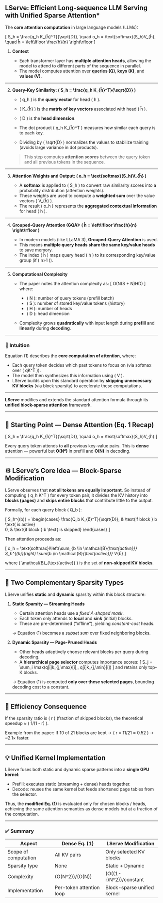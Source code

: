 ## LServe: Efficient Long-sequence LLM Serving with Unified Sparse Attention* 

The **core attention computation** in large language models (LLMs):

[
S_h = \frac{q_h K_{ĥ}^T}{\sqrt{D}}, \quad o_h = \text{softmax}(S_h)V_{ĥ}, \quad ĥ = \left\lfloor \frac{h}{n} \right\rfloor
]


1. **Context**

   * Each transformer layer has **multiple attention heads**, allowing the model to attend to different parts of the sequence in parallel.
   * The model computes attention over **queries (Q)**, **keys (K)**, and **values (V)**.

---

2. **Query-Key Similarity: ( S_h = \frac{q_h K_{ĥ}^T}{\sqrt{D}} )**

   * ( q_h ) is the **query vector** for head ( h ).

   * ( K_{ĥ} ) is the **matrix of key vectors** associated with head ( ĥ ).

   * ( D ) is the **head dimension**.

   * The dot product ( q_h K_{ĥ}^T ) measures how similar each query is to each key.

   * Dividing by ( \sqrt{D} ) normalizes the values to stabilize training (avoids large variance in dot products).

   > This step computes **attention scores** between the query token and all previous tokens in the sequence.

---

3. **Attention Weights and Output: ( o_h = \text{softmax}(S_h)V_{ĥ} )**

   * A **softmax** is applied to ( S_h ) to convert raw similarity scores into a probability distribution (attention weights).
   * These weights are used to compute a **weighted sum** over the value vectors ( V_{ĥ} ).
   * The result ( o_h ) represents the **aggregated contextual information** for head ( h ).

---

4. **Grouped-Query Attention (GQA): ( ĥ = \left\lfloor \frac{h}{n} \right\rfloor )**

   * In modern models (like LLaMA 3), **Grouped-Query Attention** is used.
   * This means **multiple query heads share the same key/value heads** to save memory.
   * The index ( ĥ ) maps query head ( h ) to its corresponding key/value group (if ( n>1 )).

---

5. **Computational Complexity**

   * The paper notes the attention complexity as:
     [
     O(N(S + N)HD)
     ]
     where:

     * ( N ): number of query tokens (prefill batch)
     * ( S ): number of stored key/value tokens (history)
     * ( H ): number of heads
     * ( D ): head dimension
   * Complexity grows **quadratically** with input length during **prefill** and **linearly** during **decoding**.

---

### 🔹 Intuition

Equation (1) describes the **core computation of attention**, where:

* Each query token decides which past tokens to focus on (via softmax over ( qK^T )).
* The model then synthesizes this information using ( V ).
* LServe builds upon this standard operation by **skipping unnecessary KV blocks** (via block sparsity) to accelerate these computations.

---

**LServe** modifies and extends the standard attention formula through its **unified block-sparse attention** framework.

---

## 🧠 Starting Point — Dense Attention (Eq. 1 Recap)

[
S_h = \frac{q_h K_{ĥ}^T}{\sqrt{D}}, \quad
o_h = \text{softmax}(S_h)V_{ĥ}
]

Every query token attends to **all** previous key–value pairs.
This is **dense** attention — powerful but **O(N²)** in prefill and **O(N)** in decoding.

---

## ⚙️ LServe’s Core Idea — Block-Sparse Modification

LServe observes that **not all tokens are equally important**.
So instead of computing ( q_h K^T ) for every token pair, it divides the KV history into **blocks (pages)** and **skips entire blocks** that contribute little to the output.

Formally, for each query block ( Q_b ):

[
S_h^{(b)} =
\begin{cases}
\frac{Q_b K_{b̂}^T}{\sqrt{D}}, & \text{if block } b \text{ is active} \
0, & \text{if block } b \text{ is skipped}
\end{cases}
]

Then attention proceeds as:

[
o_h = \text{softmax}!\left(\sum_{b \in \mathcal{B}*{\text{active}}} S_h^{(b)}\right)
\sum*{b \in \mathcal{B}*{\text{active}}} V*{b̂}
]

where ( \mathcal{B}_{\text{active}} ) is the set of **non-skipped KV blocks**.

---

## 🧩 Two Complementary Sparsity Types

LServe unifies **static** and **dynamic** sparsity within this block structure:

1. **Static Sparsity — Streaming Heads**

   * Certain attention heads use a *fixed Λ-shaped mask*.
   * Each token only attends to **local** and **sink** (initial) blocks.
   * These are pre-determined (“offline”), yielding *constant-cost* heads.

   → Equation (1) becomes a *subset sum* over fixed neighboring blocks.

2. **Dynamic Sparsity — Page-Pruned Heads**

   * Other heads adaptively choose relevant blocks per query during decoding.
   * A **hierarchical page selector** computes importance scores:
     [
     S_j = \sum_i \max(q[i]k_{j,\max}[i],, q[i]k_{j,\min}[i])
     ]
     and retains only top-K blocks.

   → Equation (1) is computed **only over these selected pages**, bounding decoding cost to a constant.

---

## 🚀 Efficiency Consequence

If the sparsity ratio is ( r ) (fraction of skipped blocks),
the theoretical speedup ≈ ( 1/(1 - r) ).

Example from the paper:
If 10 of 21 blocks are kept → ( r = 11/21 ≈ 0.52 ) → ~2.1× faster.

---

## 💡 Unified Kernel Implementation

LServe fuses both static and dynamic sparse patterns into a **single GPU kernel**:

* Prefill: executes static (streaming + dense) heads together.
* Decode: reuses the same kernel but feeds shortened page tables from the selector.

Thus, the **modified Eq. (1)** is evaluated only for chosen blocks / heads, achieving the same attention semantics as dense models but at a fraction of the computation.

---

### ✅ Summary

| Aspect               | Dense Eq. (1)            | LServe Modification         |
| -------------------- | ------------------------ | --------------------------- |
| Scope of computation | All KV pairs             | Only selected KV blocks     |
| Sparsity type        | None                     | Static + Dynamic            |
| Complexity           | (O(N^2))/(O(N))          | (O((1-r)N^2))/constant      |
| Implementation       | Per-token attention loop | Block-sparse unified kernel |

